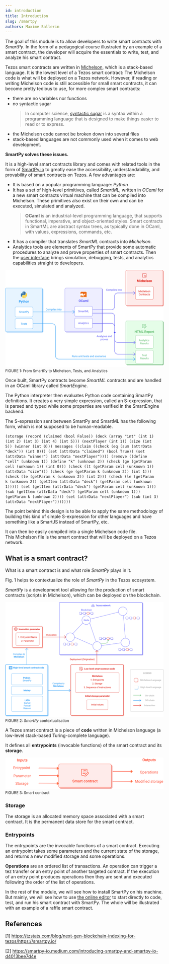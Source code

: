 ```yaml
---
id: introduction
title: Introduction
slug: /smartpy
authors: Maxime Sallerin
---
```


The goal of this module is to allow developers to write smart contracts with _SmartPy_. In the form of a pedagogical course illustrated by an example of a smart contract, the developer will acquire the essentials to write, test, and analyze his smart contract.

Tezos smart contracts are written in [Michelson](https://opentezos.com/michelson), which is a stack-based language. It is the lowest level of a Tezos smart contract: The Michelson code is what will be deployed on a Tezos network. However, if reading or writing Michelson code is still accessible for small smart contracts, it can become pretty tedious to use, for more complex smart contracts:

- there are no variables nor functions
- no syntactic sugar
  > In computer science, [syntactic sugar](https://en.wikipedia.org/wiki/Syntactic_sugar)  is a syntax within a programming language that is designed to make things easier to read or to express.
- the Michelson code cannot be broken down into several files
- stack-based languages are not commonly used when it comes to web development.

**SmartPy solves these issues.**

It is a high-level smart contracts library and comes with related tools in the form of [SmartPy.io](https://smartpy.io/) to greatly ease the accessibility, understandability, and provability of smart contracts on Tezos. A few advantages are:

- It is based on a popular programming language: _Python_
- It has a set of high-level primitives, called _SmartML_, written in _OCaml_ for a new smart contracts virtual machine that can be compiled into Michelson. These primitives also exist on their own and can be executed, simulated and analyzed.
  > **OCaml** is an industrial-level programming language, that supports functional, imperative, and object-oriented styles.
  > Smart contracts in SmartML are abstract syntax trees, as typically done in OCaml, with values, expressions, commands, etc.
- It has a compiler that translates _SmartML_ contracts into _Michelson_.
- Analytics tools are elements of SmartPy that provide some automatic procedures to analyze and prove properties of smart contracts. Then the [user interface](https://smartpy.io/ide) brings simulation, debugging, tests, and analytics capabilities straight to developers.

![](../../static/img/smartpy/smartpy_intro.svg)
<small className="figure">FIGURE 1: From SmartPy to Michelson, Tests, and Analytics </small>

Once built, SmartPy contracts become _SmartML_ contracts and are handled in an OCaml library called _SmartEngine_.

The Python interpreter then evaluates Python code containing SmartPy definitions. It creates a very simple expression, called an S-expression, that is parsed and typed while some properties are verified in the SmartEngine backend.

The S-expression sent between SmartPy and SmartML has the following form, which is not supposed to be human-readable.

```
(storage (record (claimed (bool False)) (deck (array "int" (int 1)
(int 2) (int 3) (int 4) (int 5))) (nextPlayer (int 1)) (size (int
5)) (winner (int 0))) messages ((claim ((check (eq (sum (attrData
"deck")) (int 0))) (set (attrData "claimed") (bool True)) (set
(attrData "winner") (attrData "nextPlayer")))) (remove ((define
"cell" (unknown 1)) (define "k" (unknown 2)) (check (ge (getParam
cell (unknown 1)) (int 0))) (check (lt (getParam cell (unknown 1))
(attrData "size"))) (check (ge (getParam k (unknown 2)) (int 1)))
(check (le (getParam k (unknown 2)) (int 2))) (check (le (getParam
k (unknown 2)) (getItem (attrData "deck") (getParam cell (unknown
1))))) (set (getItem (attrData "deck") (getParam cell (unknown 1)))
(sub (getItem (attrData "deck") (getParam cell (unknown 1)))
(getParam k (unknown 2)))) (set (attrData "nextPlayer") (sub (int 3)
(attrData "nextPlayer")))))))
```

The point behind this design is to be able to apply the same methodology of building this kind of simple S-expression for other languages and have something like a SmartJS instead of SmartPy, etc.

It can then be easily compiled into a single Michelson code file.  
This Michelson file is the smart contract that will be deployed on a Tezos network.

## What is a smart contract?

What is a smart contract is and what role _SmartPy_ plays in it.

Fig. 1 helps to contextualize the role of _SmartPy_ in the Tezos ecosystem.

_SmartPy_ is a development tool allowing for the production of smart contracts (scripts in Michelson), which can be deployed on the blockchain.

![](../../static/img/ligo/intro_schema.svg)
<small className="figure">FIGURE 2: _SmartPy_ contextualisation </small>

A Tezos smart contract is a piece of **code** written in Michelson language (a low-level stack-based Turing-complete language).

It defines all **entrypoints** (invocable functions) of the smart contract and its **storage**.

![](../../static/img/ligo/smart_contract.svg)
<small className="figure">FIGURE 3: Smart contract</small>

### Storage
The storage is an allocated memory space associated with a smart contract. It is the permanent data store for the smart contract.

### Entrypoints
The entrypoints are the invocable functions of a smart contract. Executing an entrypoint takes some parameters and the current state of the storage, and returns a new modified storage and some operations.

<NotificationBar>
  <p>

**Operations** are an ordered list of transactions. An operation can trigger a tez transfer or an entry point of another targeted contract. If the execution of an entry point produces operations then they are sent and executed following the order of the list of operations.

  </p>
</NotificationBar>


In the rest of the module, we will see how to install SmartPy on his machine. But mainly, we will see how to use [the online editor](https://smartpy.io/ide) to start directly to code, test, and run his smart contract with SmartPy. The whole will be illustrated with an example of a raffle smart contract.

## References

[1] https://tzstats.com/blog/next-gen-blockchain-indexing-for-tezos/https://smartpy.io/

[2] https://smartpy-io.medium.com/introducing-smartpy-and-smartpy-io-d4013bee7d4e
